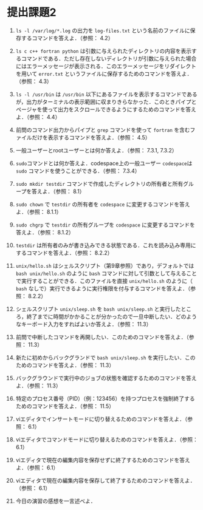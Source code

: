 # 提出課題2

1. `ls -l /var/log/*.log` の出力を `log-files.txt` という名前のファイルに保存するコマンドを答えよ．（参照： 4.2）

2. `ls c c++ fortran python` は引数に与えられたディレクトリの内容を表示するコマンドである．ただし存在しないディレクトリが引数に与えられた場合にはエラーメッセージが表示される．このエラーメッセージをリダイレクトを用いて `error.txt` というファイルに保存するためのコマンドを答えよ．（参照： 4.3）

3. `ls -l /usr/bin` は `/usr/bin` 以下にあるファイルを表示するコマンドであるが，出力がターミナルの表示範囲に収まりきらなかった．このときパイプとページャを使って出力をスクロールできるようにするためのコマンドを答えよ．（参照： 4.4）

4. 前問のコマンド出力からパイプと `grep` コマンドを使って `fortran` を含むファイルだけを表示するコマンドを答えよ．（参照： 4.5）

5. 一般ユーザーとrootユーザーとは何か答えよ．（参照： 7.3.1, 7.3.2）

6. `sudo`コマンドとは何か答えよ．codespace上の一般ユーザー `codespace`は `sudo` コマンドを使うことができる．（参照： 7.3.4）

7. `sudo mkdir testdir` コマンドで作成したディレクトリの所有者と所有グループを答えよ．（参照： 8.1）

8. `sudo chown` で `testdir` の所有者を `codespace` に変更するコマンドを答えよ．（参照： 8.1.1）

9. `sudo chgrp` で `testdir` の所有グループを `codespace` に変更するコマンドを答えよ．（参照： 8.1.2）

10. `testdir` は所有者のみが書き込みできる状態である．これを読み込み専用にするコマンドを答えよ．（参照： 8.2.2）

11. `unix/hello.sh` はシェルスクリプト（第9章参照）であり，デフォルトでは `bash unix/hello.sh` のように `bash` コマンドに対して引数として与えることで実行することができる．このファイルを直接 `unix/hello.sh` のように（ `bash` なしで）実行できるように実行権限を付与するコマンドを答えよ．（参照： 8.2.2）

12. シェルスクリプト `unix/sleep.sh` を `bash unix/sleep.sh` と実行したところ，終了までに時間がかかることが分かったので一旦中断したい．どのようなキーボード入力をすればよいか答えよ．（参照： 11.3）

13. 前問で中断したコマンドを再開したい．このためのコマンドを答えよ．（参照： 11.3）

14. 新たに初めからバックグランドで `bash unix/sleep.sh` を実行したい．このためのコマンドを答えよ．（参照： 11.3）

15. バックグラウンドで実行中のジョブの状態を確認するためのコマンドを答えよ．（参照： 11.3）

16. 特定のプロセス番号（PID）（例：123456）を持つプロセスを強制終了するためのコマンドを答えよ．（参照： 11.5）

17. viエディタでインサートモードに切り替えるためのコマンドを答えよ．（参照： 6.1）

18. viエディタでコマンドモードに切り替えるためのコマンドを答えよ．（参照： 6.1）

19. viエディタで現在の編集内容を保存せずに終了するためのコマンドを答えよ．（参照： 6.1）

20. viエディタで現在の編集内容を保存して終了するためのコマンドを答えよ．（参照： 6.1）

21. 今日の演習の感想を一言述べよ．